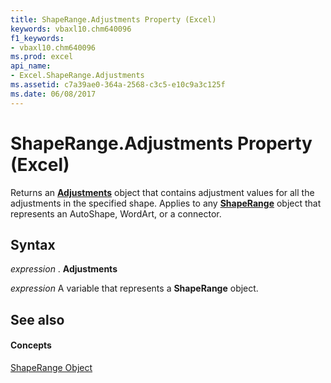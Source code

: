 ```yaml
---
title: ShapeRange.Adjustments Property (Excel)
keywords: vbaxl10.chm640096
f1_keywords:
- vbaxl10.chm640096
ms.prod: excel
api_name:
- Excel.ShapeRange.Adjustments
ms.assetid: c7a39ae0-364a-2568-c3c5-e10c9a3c125f
ms.date: 06/08/2017
---
```



# ShapeRange.Adjustments Property (Excel)

Returns an **[Adjustments](adjustments-object-excel.md)** object that contains adjustment values for all the adjustments in the specified shape. Applies to any **[ShapeRange](shaperange-object-excel.md)** object that represents an AutoShape, WordArt, or a connector.


## Syntax

 _expression_ . **Adjustments**

 _expression_ A variable that represents a **ShapeRange** object.


## See also


#### Concepts


[ShapeRange Object](shaperange-object-excel.md)

